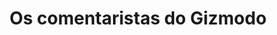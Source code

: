 ---
title: "Os comentaristas do Gizmodo"

year: 2021

venue: "🇧🇷 Manual do Usuário"

link: "https://manualdousuario.net/comentaristas-do-gizmodo/"

archive: "https://web.archive.org/web/20210211082410/https://manualdousuario.net/comentaristas-do-gizmodo/"

related_paper: 'Does Platform Migration Compromise Content Moderation? Evidence from r/The_Donald and r/Incels'

---